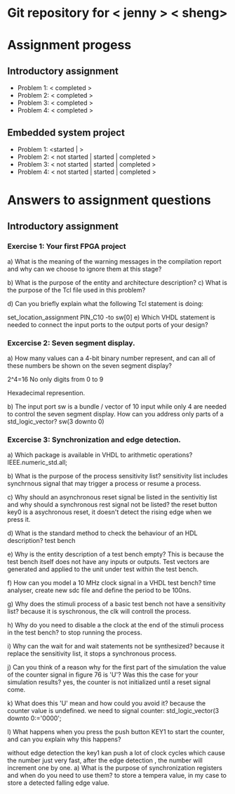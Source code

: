 # Git repository for < jenny > < sheng>

# Assignment progess

## Introductory assignment
 - Problem 1: <  completed >
 - Problem 2: <  completed >
 - Problem 3: <  completed >
 - Problem 4: <  completed >

## Embedded system project
 - Problem 1: <started | >
 - Problem 2: < not started | started | completed >
 - Problem 3: < not started | started | completed >
 - Problem 4: < not started | started | completed >


 # Answers to assignment questions

 ## Introductory assignment

 ### Exercise 1: Your first FPGA project

a) What is the meaning of the warning messages in the compilation report and why can we choose to ignore them at this stage?

b) What is the purpose of the entity and architecture description?
c) What is the purpose of the Tcl file used in this problem?

d) Can you briefly explain what the following Tcl statement is doing:

set_location_assignment PIN_C10 -to sw[0]
e) Which VHDL statement is needed to connect the input ports to the output ports of your design?


 ### Excercise 2: Seven segment display.
 a) How many values can a 4-bit binary number represent, and can all of these numbers be shown on the seven segment display?

 2^4=16 No only digits from 0 to 9

Hexadecimal represention.

b) The input port sw is a bundle / vector of 10 input while only 4 are needed to control the seven segment display. How can you address only parts of a std_logic_vector?
sw(3 downto 0)


 ### Excercise 3: Synchronization and edge detection.
 a) Which package is available in VHDL to arithmetic operations?
   IEEE.numeric_std.all;

b) What is the purpose of the process sensitivity list?
sensitivity list includes  synchrnous signal that may  trigger a process or resume a process.


c) Why should an asynchronous reset signal be listed in the sentivitiy list and why should a synchronous rest signal not be listed?
the reset button key0 is a asychronous reset, it doesn't detect the rising edge when we press it.

d) What is the standard method to check the behaviour of an HDL description?
test bench

e) Why is the entity description of a test bench empty?
This is because the test bench itself does not have any inputs or outputs. Test vectors are generated and applied to the unit under test within the test bench.

f) How can you model a 10 MHz clock signal in a VHDL test bench?
time analyser, create new sdc file and define the period to be 100ns.

g) Why does the stimuli process of a basic test bench not have a sensitivity list?
because it is syschronous, the clk will controll the process.


h) Why do you need to disable a the clock at the end of the stimuli process in the test bench?
to stop running the process.

i) Why can the wait for and wait statements not be synthesized?
because it replace the sensitivity list, it stops a synchronous process.

j) Can you think of a reason why for the first part of the simulation the value of the counter signal in figure 76 is 'U'? Was this the case for your simulation results?
yes, the counter is not initialized until a reset signal come.

k) What does this 'U' mean and how could you avoid it?
because the counter value is undefined. we need to signal counter: std_logic_vector(3 downto 0:='0000';

l) What happens when you press the push button KEY1 to start the counter, and can you explain why this happens?

without edge detection the key1 kan push a lot of clock cycles which cause the number just very fast, after the edge detection , the number will increment one by one.
a) What is the purpose of synchronization registers and when do you need to use them?
to store a tempera value, in my case to store a detected falling edge value.
